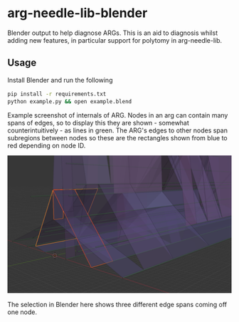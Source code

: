 # arg-needle-lib-blender

Blender output to help diagnose ARGs. This is an aid to diagnosis whilst adding
new features, in particular support for polytomy in arg-needle-lib.

## Usage

Install Blender and run the following

```sh
pip install -r requirements.txt
python example.py && open example.blend
```

Example screenshot of internals of ARG. Nodes in an arg can contain many spans
of edges, so to display this they are shown - somewhat counterintuitively - as
lines in green. The ARG's edges to other nodes span subregions between nodes
so these are the rectangles shown from blue to red depending on node ID.

![screenshot](screenshot.png)

The selection in Blender here shows three different edge spans coming off one
node.
